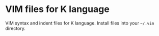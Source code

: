 # VIM files for K language
VIM syntax and indent files for K language. Install files into your `~/.vim` directory.
